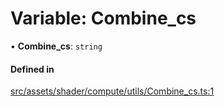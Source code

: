# Variable: Combine\_cs

• **Combine\_cs**: `string`

#### Defined in

[src/assets/shader/compute/utils/Combine_cs.ts:1](https://github.com/Orillusion/orillusion/blob/main/src/assets/shader/compute/utils/Combine_cs.ts#L1)
